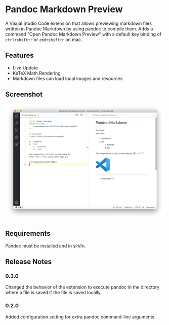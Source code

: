 # Pandoc Markdown Preview

A Visual Studio Code extension that allows previewing markdown files written in Pandoc Markdown by using pandoc to compile them. Adds a command "Open Pandoc Markdown Preview" with a default key binding of `ctrl+shift+r` or `cmd+shift+r` on mac.

## Features

- Live Update
- KaTeX Math Rendering
- Markdown files can load local images and resources

## Screenshot

![](screenshot.png)

## Requirements

Pandoc must be installed and in `$PATH`.

<!--
## Known Issues

Calling out known issues can help limit users opening duplicate issues against your extension.
-->

## Release Notes

### 0.3.0

Changed the behavior of the extension to execute pandoc in the directory where a file is saved if the file is saved locally.

### 0.2.0

Added configuration setting for extra pandoc command-line arguments.
